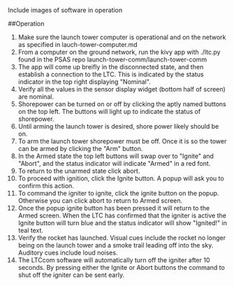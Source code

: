 Include images of software in operation

##Operation
1. Make sure the launch tower computer is operational and on the network as specified in lauch-tower-computer.md
1. From a computer on the ground network, run the kivy app with ./ltc.py found in the PSAS repo launch-tower-comm/launch-tower-comm
1. The app will come up breifly in the disconnected state, and then establish a connection to the LTC. This is indicated by the status indicator in the top right displaying "Nominal". 
1. Verify all the values in the sensor display widget (bottom half of screen) are nominal.
1. Shorepower can be turned on or off by clicking the aptly named buttons on the top left. The buttons will light up to indicate the status of shorepower.
1. Until arming the launch tower is desired, shore power likely should be on.
1. To arm the launch tower shorepower must be off. Once it is so the tower can be armed by clicking the "Arm" button.
1. In the Armed state the top left buttons will swap over to "Ignite" and "Abort", and the status indicator will indicate "Armed" in a red font.
1. To return to the unarmed state click abort.
1. To proceed with ignition, click the Ignite button. A popup will ask you to confirm this action.
1. To command the igniter to ignite, click the ignite button on the popup. Otherwise you can click abort to return to Armed screen.
1. Once the popup ignite button has been pressed it will return to the Armed screen. When the LTC has confirmed that the igniter is active the Ignite button will turn blue and the status indicator will show "Ignited!" in teal text.
1. Verify the rocket has launched. Visual cues include the rocket no longer being on the launch tower and a smoke trail leading off into the sky. Auditory cues include loud noises. 
1. The LTCcom software will automatically turn off the igniter after 10 seconds. By pressing either the Ignite or Abort buttons the command to shut off the igniter can be sent early.
